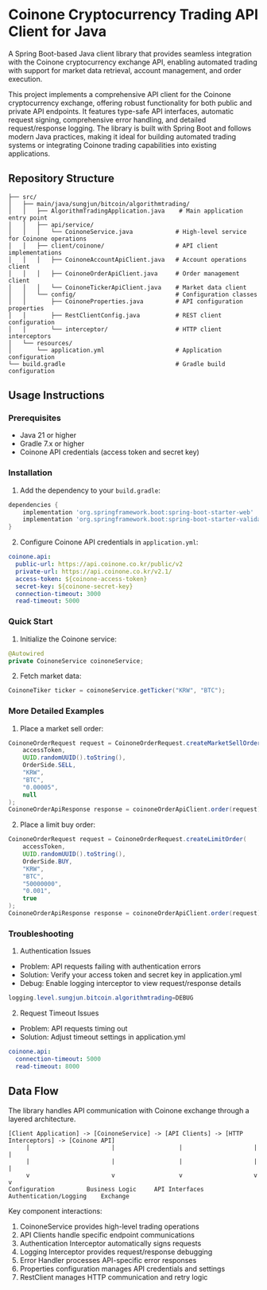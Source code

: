 # Coinone Cryptocurrency Trading API Client for Java

A Spring Boot-based Java client library that provides seamless integration with the Coinone cryptocurrency exchange API, enabling automated trading with support for market data retrieval, account management, and order execution.

This project implements a comprehensive API client for the Coinone cryptocurrency exchange, offering robust functionality for both public and private API endpoints. It features type-safe API interfaces, automatic request signing, comprehensive error handling, and detailed request/response logging. The library is built with Spring Boot and follows modern Java practices, making it ideal for building automated trading systems or integrating Coinone trading capabilities into existing applications.

## Repository Structure
```
├── src/
│   ├── main/java/sungjun/bitcoin/algorithmtrading/
│   │   ├── AlgorithmTradingApplication.java    # Main application entry point
│   │   ├── api/service/
│   │   │   └── CoinoneService.java            # High-level service for Coinone operations
│   │   ├── client/coinone/                    # API client implementations
│   │   │   ├── CoinoneAccountApiClient.java   # Account operations client
│   │   │   ├── CoinoneOrderApiClient.java     # Order management client
│   │   │   └── CoinoneTickerApiClient.java    # Market data client
│   │   └── config/                            # Configuration classes
│   │       ├── CoinoneProperties.java         # API configuration properties
│   │       ├── RestClientConfig.java          # REST client configuration
│   │       └── interceptor/                   # HTTP client interceptors
│   └── resources/
│       └── application.yml                    # Application configuration
└── build.gradle                               # Gradle build configuration
```

## Usage Instructions
### Prerequisites
- Java 21 or higher
- Gradle 7.x or higher
- Coinone API credentials (access token and secret key)

### Installation
1. Add the dependency to your `build.gradle`:
```gradle
dependencies {
    implementation 'org.springframework.boot:spring-boot-starter-web'
    implementation 'org.springframework.boot:spring-boot-starter-validation'
}
```

2. Configure Coinone API credentials in `application.yml`:
```yaml
coinone.api:
  public-url: https://api.coinone.co.kr/public/v2
  private-url: https://api.coinone.co.kr/v2.1/
  access-token: ${coinone-access-token}
  secret-key: ${coinone-secret-key}
  connection-timeout: 3000
  read-timeout: 5000
```

### Quick Start
1. Initialize the Coinone service:
```java
@Autowired
private CoinoneService coinoneService;
```

2. Fetch market data:
```java
CoinoneTiker ticker = coinoneService.getTicker("KRW", "BTC");
```

### More Detailed Examples
1. Place a market sell order:
```java
CoinoneOrderRequest request = CoinoneOrderRequest.createMarketSellOrder(
    accessToken,
    UUID.randomUUID().toString(),
    OrderSide.SELL,
    "KRW",
    "BTC",
    "0.00005",
    null
);
CoinoneOrderApiResponse response = coinoneOrderApiClient.order(request);
```

2. Place a limit buy order:
```java
CoinoneOrderRequest request = CoinoneOrderRequest.createLimitOrder(
    accessToken,
    UUID.randomUUID().toString(),
    OrderSide.BUY,
    "KRW",
    "BTC",
    "50000000",
    "0.001",
    true
);
CoinoneOrderApiResponse response = coinoneOrderApiClient.order(request);
```

### Troubleshooting
1. Authentication Issues
- Problem: API requests failing with authentication errors
- Solution: Verify your access token and secret key in application.yml
- Debug: Enable logging interceptor to view request/response details
```java
logging.level.sungjun.bitcoin.algorithmtrading=DEBUG
```

2. Request Timeout Issues
- Problem: API requests timing out
- Solution: Adjust timeout settings in application.yml
```yaml
coinone.api:
  connection-timeout: 5000
  read-timeout: 8000
```

## Data Flow
The library handles API communication with Coinone exchange through a layered architecture.

```ascii
[Client Application] -> [CoinoneService] -> [API Clients] -> [HTTP Interceptors] -> [Coinone API]
     |                       |                  |                    |                    |
     |                       |                  |                    |                    |
     v                       v                  v                    v                    v
Configuration         Business Logic     API Interfaces     Authentication/Logging    Exchange
```

Key component interactions:
1. CoinoneService provides high-level trading operations
2. API Clients handle specific endpoint communications
3. Authentication Interceptor automatically signs requests
4. Logging Interceptor provides request/response debugging
5. Error Handler processes API-specific error responses
6. Properties configuration manages API credentials and settings
7. RestClient manages HTTP communication and retry logic